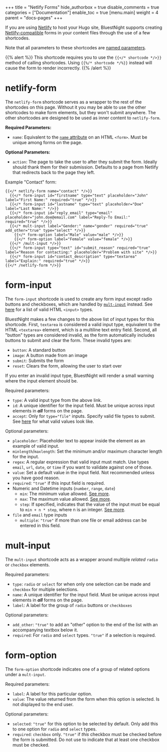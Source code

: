 +++
title = "Netlify Forms"
hide_authorbox = true
disable_comments = true
categories = ["Documentation"]
enable_toc = true
[menu.main]
  weight = 4
  parent = "docs-pages"
+++

If you are using [Netlify](https://netlify.com) to host your Hugo site, BluestNight supports creating [Netlify-compatible](https://www.netlify.com/docs/form-handling/) forms in your content files through the use of a few shortcodes.

<!--more-->

Note that all parameters to these shortcodes are [named parameters](https://gohugo.io/templates/shortcode-templates/#positional-vs-named-parameters).

{{% alert %}}
This shortcode requires you to use the `{{</* shortcode */>}}` method of calling shortcodes. Using `{{%/* shortcode */%}}` instead will cause the form to render incorrectly.
{{% /alert %}}

# netlify-form

The `netlify-form` shortcode serves as a wrapper to the rest of the shortcodes on this page. Without it you may be able to use the other shortcodes to make form elements, but they won't submit anywhere. The other shortcodes are designed to be used as inner content to `netlify-form`.

**Required Parameters:**

- `name`: Equivalent to the [`name` attribute](https://developer.mozilla.org/en-US/docs/Web/HTML/Element/form#attr-name) on an HTML `<form>`. Must be unique among forms on the page.

**Optional Parameters:**

- `action`: The page to take the user to after they submit the form. Ideally should thank them for their submission. Defaults to a page from Netlify that redirects back to the page they left.

Example "Contact" form:

```
{{</* netlify-form name="contact" */>}}
  {{</* form-input id="firstname" type="text" placeholder="John" label="First Name:" required="true" */>}}
  {{</* form-input id="lastname" type="text" placeholder="Doe" label="Last Name:" */>}}
  {{</* form-input id="reply_email" type="email" placeholder="john.doe@email.com" label="Reply-To Email:" required="true" */>}}
  {{</* mult-input label="Gender:" name="gender" required="true" add_other="true" type="select" */>}}
    {{</* form-option label="Male" value="male" */>}}
    {{</* form-option label="Female" value="female" */>}}
  {{</* /mult-input */>}}
  {{</* form-input type="text" id="submit_reason" required="true" label="Reason for contacting:" placeholder="Problem with site" */>}}
  {{</* form-input id="contact_description" type="textarea" label="Explain:" required="true" */>}}
{{</* /netlify-form */>}}
```

# form-input

The `form-input` shortcode is used to create any form input except radio buttons and checkboxes, which are handled by [`mult-input`](#mult-input) instead. See [here](https://developer.mozilla.org/en-US/docs/Web/HTML/Element/input#Form_<input>_types) for a list of valid HTML `<input>` types.

BluestNight makes a few changes to the above list of input types for this shortcode. First, `textarea` is considered a valid input type, equivalent to the HTML `<textarea>` element, which is a multiline text entry field. Second, all "button" types are considered invalid, as the form automatically includes buttons to submit and clear the form. These invalid types are:

- `button`: A standard button
- `image`: A button made from an image
- `submit`: Submits the form
- `reset`: Clears the form, allowing the user to start over

If you enter an invalid input type, BluestNight will render a small warning where the input element should be.

Required parameters:

- `type`: A valid input type from the above link.
- `id`: A unique identifier for the input field. Must be unique across input elements in ***all*** forms on the page.
- `accept`: Only for `type="file"` inputs. Specify valid file types to submit. See [here](https://developer.mozilla.org/en-US/docs/Web/HTML/Element/input#attr-accept) for what valid values look like.

Optional parameters:

- `placeholder`: Placeholder text to appear inside the element as an example of valid input.
- `minlength`/`maxlength`: Set the minimum and/or maximum character length for the input.
- `regex`: A regular expression that valid input must match. Use types `email`, `url`, `date`, or `time` if you want to validate against one of those.
- `value`: Set a default value in the input field. Not recommended unless you have good reason.
- `required`: `"true"` if this input field is required.
- Numeric and Datetime inputs (`number`, `range`, `date`)
  - `min`: The minimum value allowed. [See more](https://developer.mozilla.org/en-US/docs/Web/HTML/Element/input#attr-min).
  - `max`: The maximum value allowed. [See more](https://developer.mozilla.org/en-US/docs/Web/HTML/Element/input#attr-max).
  - `step`: If specified, indicates that the value of the input must be equal to `min + n * step`, where n is an integer. [See more](https://developer.mozilla.org/en-US/docs/Web/HTML/Element/input#attr-step).
- `file` and `email` type inputs
  - `multiple`: `"true"` if more than one file or email address can be entered in this field.

# mult-input

The `mult-input` shortcode acts as a wrapper around multiple *related* `radio` or `checkbox` elements.

Required parameters:

- `type`: `radio` or `select` for when only one selection can be made and `checkbox` for multiple selections.
- `name`: A unique identifier for the input field. Must be unique across input elements in ***all*** forms on the page.
- `label`: A label for the group of `radio` buttons or `checkboxes`

Optional parameters:

- `add_other`: `"true"` to add an "other" option to the end of the list with an accompanying textbox below it.
- `required`: For `radio` and `select` types. `"true"` if a selection is required.

# form-option

The `form-option` shortcode indicates one of a group of related options under a `mult-input`.

Required parameters:

- `label`: A label for this particular option.
- `value`: The value returned from the form when this option is selected. Is not displayed to the end user.

Optional parameters:

- `selected`: `"true"` for this option to be selected by default. Only add this to one option for `radio` and `select` types.
- `required`: `checkbox` only. `"true"` if *this* checkbox must be checked before the form is submitted. Do not use to indicate that at least one checkbox must be checked.

